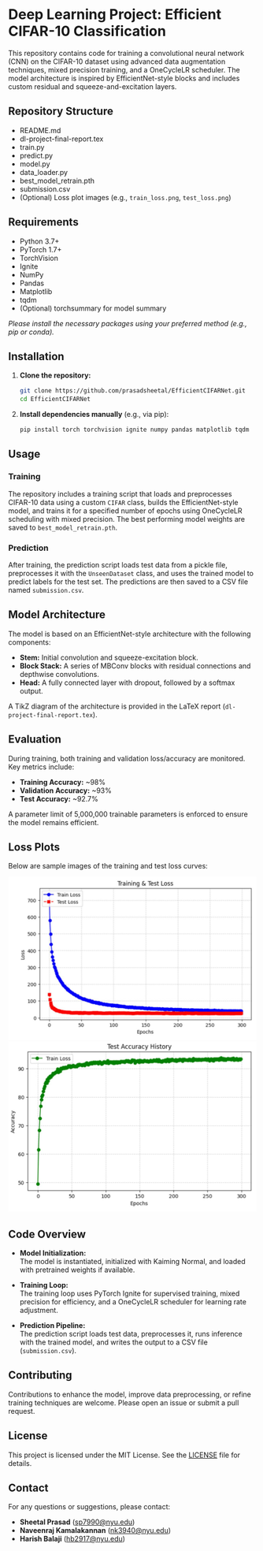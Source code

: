 # Deep Learning Project: Efficient CIFAR-10 Classification

This repository contains code for training a convolutional neural network (CNN) on the CIFAR-10 dataset using advanced data augmentation techniques, mixed precision training, and a OneCycleLR scheduler. The model architecture is inspired by EfficientNet-style blocks and includes custom residual and squeeze-and-excitation layers.

## Repository Structure

- README.md  
- dl-project-final-report.tex  
- train.py  
- predict.py  
- model.py  
- data_loader.py  
- best_model_retrain.pth  
- submission.csv  
- (Optional) Loss plot images (e.g., `train_loss.png`, `test_loss.png`)

## Requirements

- Python 3.7+
- PyTorch 1.7+
- TorchVision
- Ignite
- NumPy
- Pandas
- Matplotlib
- tqdm
- (Optional) torchsummary for model summary

*Please install the necessary packages using your preferred method (e.g., pip or conda).*

## Installation

1. **Clone the repository:**

    ```bash
   git clone https://github.com/prasadsheetal/EfficientCIFARNet.git
    cd EfficientCIFARNet
    ```

2. **Install dependencies manually** (e.g., via pip):

    ```bash
    pip install torch torchvision ignite numpy pandas matplotlib tqdm
    ```

## Usage

### Training

The repository includes a training script that loads and preprocesses CIFAR-10 data using a custom `CIFAR` class, builds the EfficientNet-style model, and trains it for a specified number of epochs using OneCycleLR scheduling with mixed precision. The best performing model weights are saved to `best_model_retrain.pth`.

### Prediction

After training, the prediction script loads test data from a pickle file, preprocesses it with the `UnseenDataset` class, and uses the trained model to predict labels for the test set. The predictions are then saved to a CSV file named `submission.csv`.

## Model Architecture

The model is based on an EfficientNet-style architecture with the following components:

- **Stem:** Initial convolution and squeeze-excitation block.
- **Block Stack:** A series of MBConv blocks with residual connections and depthwise convolutions.
- **Head:** A fully connected layer with dropout, followed by a softmax output.

A TikZ diagram of the architecture is provided in the LaTeX report (`dl-project-final-report.tex`).

## Evaluation

During training, both training and validation loss/accuracy are monitored. Key metrics include:
- **Training Accuracy:** ~98%
- **Validation Accuracy:** ~93%
- **Test Accuracy:** ~92.7%

A parameter limit of 5,000,000 trainable parameters is enforced to ensure the model remains efficient.

## Loss Plots

Below are sample images of the training and test loss curves:

![Training Loss Plot](train_loss.png)  
![Test Loss Plot](test_loss.png)

## Code Overview

- **Model Initialization:**  
  The model is instantiated, initialized with Kaiming Normal, and loaded with pretrained weights if available.

- **Training Loop:**  
  The training loop uses PyTorch Ignite for supervised training, mixed precision for efficiency, and a OneCycleLR scheduler for learning rate adjustment.

- **Prediction Pipeline:**  
  The prediction script loads test data, preprocesses it, runs inference with the trained model, and writes the output to a CSV file (`submission.csv`).

## Contributing

Contributions to enhance the model, improve data preprocessing, or refine training techniques are welcome. Please open an issue or submit a pull request.

## License

This project is licensed under the MIT License. See the [LICENSE](LICENSE) file for details.

## Contact

For any questions or suggestions, please contact:
- **Sheetal Prasad** (sp7990@nyu.edu)
- **Naveenraj Kamalakannan** (nk3940@nyu.edu)
- **Harish Balaji** (hb2917@nyu.edu)
